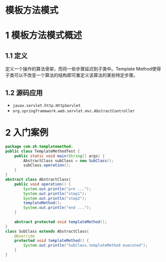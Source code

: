# 模板方法模式

# 1 模板方法模式概述

## 1.1 定义
定义一个操作的算法骨架，而将一些步骤延迟到子类中。Template Method使得子类可以不改变一个算法的结构即可重定义该算法的某些特定步骤。

## 1.2 源码应用

- `javax.servlet.http.HttpServlet`
- `org.springframework.web.servlet.mvc.AbstractController`

# 2 入门案例

```java
package com.zh.templatemethod;
public class TemplateMethodTest {
    public static void main(String[] args) {
        AbstractClass subClass = new SubClass();
        subClass.operation();
    }
}
abstract class AbstractClass{
    public void operation() {
        System.out.println("pre ...");
        System.out.println("step1");
        System.out.println("step2");
        templateMethod();
        System.out.println("end ...");
    }
    
    abstract protected void templateMethod();
}
class SubClass extends AbstractClass{
    @Override
    protected void templateMethod() {
        System.out.println("SubClass.templateMethod executed");
    }
}
```

